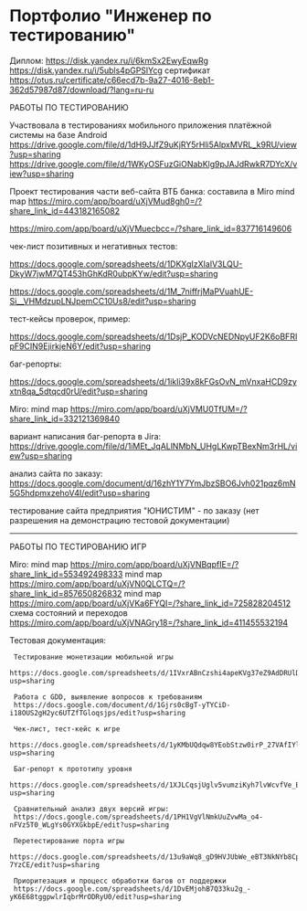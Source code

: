 # Портфолио "Инженер по тестированию"
 
   Диплом: https://disk.yandex.ru/i/6kmSx2EwyEqwRg    
https://disk.yandex.ru/i/5ubls4pGPSlYcg
сертификат   https://otus.ru/certificate/c66ecd7b-9a27-4016-8eb1-362d57987d87/download/?lang=ru-ru
   
   РАБОТЫ ПО ТЕСТИРОВАНИЮ
   
   Участвовала в тестированиях мобильного приложения платёжной системы на базе Android 
https://drive.google.com/file/d/1dH9JJfZ9uKjRY5rHli5AlpxMVRL_k9RU/view?usp=sharing
https://drive.google.com/file/d/1WKyOSFuzGiONabKlg9pJAJdRwkR7DYcX/view?usp=sharing

   Проект тестирования части веб-сайта ВТБ банка: 
составила в Miro mind map    https://miro.com/app/board/uXjVMud8gh0=/?share_link_id=443182165082 

https://miro.com/app/board/uXjVMuecbcc=/?share_link_id=837716149606 

   чек-лист позитивных и негативных тестов: 

https://docs.google.com/spreadsheets/d/1DKXgIzXIalV3LQU-DkyW7jwM7QT453hGhKdR0ubpKYw/edit?usp=sharing 

https://docs.google.com/spreadsheets/d/1M_7niffrjMaPVuahUE-Si__VHMdzupLNJpemCC10Us8/edit?usp=sharing 

   тест-кейсы проверок, пример: 

https://docs.google.com/spreadsheets/d/1DsjP_KODVcNEDNpyUF2K6oBFRIpF9CIN9EjirkjeN6Y/edit?usp=sharing 

   баг-репорты:
  
https://docs.google.com/spreadsheets/d/1ikIi39x8kFGsOvN_mVnxaHCD9zyxtn8qa_5dtqcd0rU/edit?usp=sharing

   Miro:  mind map   https://miro.com/app/board/uXjVMU0TfUM=/?share_link_id=332121369840
   
   вариант написания баг-репорта в Jira: https://drive.google.com/file/d/1iMEt_JqALlNMbN_UHgLKwpTBexNm3rHL/view?usp=sharing

   анализ сайта по заказу:
https://docs.google.com/document/d/16zhY1Y7YmJbzSBO6Jvh021pqz6mN5G5hdpmxzehoV4I/edit?usp=sharing

   тестирование сайта предприятия "ЮНИСТИМ" - по заказу (нет разрешения на демонстрацию тестовой документации)

***********************************************************************************************************************************

  РАБОТЫ ПО ТЕСТИРОВАНИЮ ИГР

  Miro:   mind map   https://miro.com/app/board/uXjVNBqpfIE=/?share_link_id=553492498333
          mind map   https://miro.com/app/board/uXjVN0QLCTQ=/?share_link_id=857650826832
          mind map   https://miro.com/app/board/uXjVKa6FYQI=/?share_link_id=725828204512
          схема состояний и переходов  https://miro.com/app/board/uXjVNAGry18=/?share_link_id=411455532194
          
 Тестовая документация:

     Тестирование монетизации мобильной игры  
     https://docs.google.com/spreadsheets/d/1IVxrABnCzshi4apeKVg37eZ9AdDRUlDpfSB3ZXWQWzE/edit?usp=sharing
     
     Работа с GDD, выявление вопросов к требованиям   
     https://docs.google.com/document/d/1Gjrs0cBgT-yTYCiD-i18OUS2gH2yc6UTZfTGloqsjps/edit?usp=sharing
     
     Чек-лист, тест-кейс к игре   
     https://docs.google.com/spreadsheets/d/1yKMbUQdqw8YEobStzw0irP_27VAfIYlY5FLSKg09330/edit?usp=sharing
     
     Баг-репорт к прототипу уровня   
     https://docs.google.com/spreadsheets/d/1XJLCqsjUglv5vumziKyh7lvWcvfVe_BugnoMMmhgBkY/edit?usp=sharing
     
     Сравнительный анализ двух версий игры:   
     https://docs.google.com/spreadsheets/d/1PH1VgVlNmkUuZvwMa_o4-nFVz5T0_WLgYs0GYXGkbpE/edit?usp=sharing
     
     Перетестирование порта игры    
     https://docs.google.com/spreadsheets/d/13u9aWq8_gD9HVJUbWe_eBT3NkNYb8Cp0tkUhO-7YzCE/edit?usp=sharing
     
     Приоритезация и процесс обработки багов от поддержки    
     https://docs.google.com/spreadsheets/d/1DvEMjohB7Q33ku2g_-yK6E68tggpwlrIqbrMrODRyU0/edit?usp=sharing
